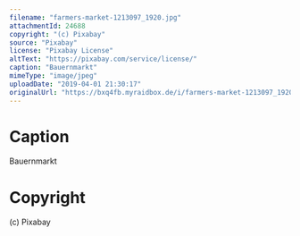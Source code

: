 ```yaml
---
filename: "farmers-market-1213097_1920.jpg"
attachmentId: 24688
copyright: "(c) Pixabay"
source: "Pixabay"
license: "Pixabay License"
altText: "https://pixabay.com/service/license/"
caption: "Bauernmarkt"
mimeType: "image/jpeg"
uploadDate: "2019-04-01 21:30:17"
originalUrl: "https://bxq4fb.myraidbox.de/i/farmers-market-1213097_1920.jpg"
---
```


# Caption

Bauernmarkt

# Copyright

(c) Pixabay
